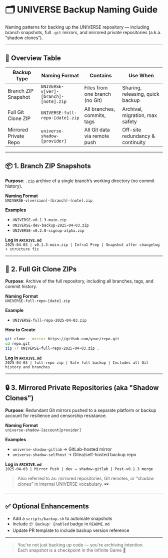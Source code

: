# 🗂 UNIVERSE Backup Naming Guide

Naming patterns for backing up the UNIVERSE repository — including branch snapshots, full `.git` mirrors, and mirrored private repositories (a.k.a. “shadow clones”).

---

## 🔖 Overview Table

| Backup Type               | Naming Format                          | Contains                        | Use When                           |
|---------------------------|-----------------------------------------|----------------------------------|------------------------------------|
| Branch ZIP Snapshot       | `UNIVERSE-v[ver]-[branch]-[note].zip`   | Files from one branch (no Git)  | Sharing, releasing, quick backup   |
| Full Git Clone ZIP        | `UNIVERSE-full-repo-[date].zip`         | All branches, commits, tags     | Archival, migration, max safety    |
| Mirrored Private Repo     | `universe-shadow-[provider]`            | All Git data via remote push    | Off-site redundancy & continuity   |

---

## 📦 1. Branch ZIP Snapshots

**Purpose**: `.zip` archive of a single branch’s working directory (no commit history).

**Naming Format**  
`UNIVERSE-v[version]-[branch]-[note].zip`

**Examples**  
- `UNIVERSE-v0.1.3-main.zip`  
- `UNIVERSE-dev-backup-2025-04-03.zip`  
- `UNIVERSE-v0.2.0-signup-alpha.zip`

**Log in `ARCHIVE.md`**  
`2025-04-03 | v0.1.3-main.zip | Infra1 Prep | Snapshot after changelog + structure fix`

---

## 🧬 2. Full Git Clone ZIPs

**Purpose**: Archive of the full repository, including all branches, tags, and commit history.

**Naming Format**  
`UNIVERSE-full-repo-[date].zip`

**Example**  
- `UNIVERSE-full-repo-2025-04-03.zip`

**How to Create**

```bash
git clone --mirror https://github.com/your/repo.git
cd repo.git
zip -r UNIVERSE-full-repo-2025-04-03.zip .
```

**Log in `ARCHIVE.md`**  
`2025-04-03 | full-repo zip | Safe full backup | Includes all Git history and branches`

---

## 🔒 3. Mirrored Private Repositories (aka "Shadow Clones")

**Purpose**: Redundant Git mirrors pushed to a separate platform or backup account for resilience and censorship resistance.

**Naming Format**  
`universe-shadow-[account|provider]`

**Examples**  
- `universe-shadow-gitlab` → GitLab-hosted mirror  
- `universe-shadow-selfhost` → Gitea/self-hosted backup repo

**Log in `ARCHIVE.md`**  
`2025-04-03 | Mirror Push | dev → shadow-gitlab | Post-v0.1.3 merge`

> Also referred to as: mirrored repositories, Git remotes, or “shadow clones” in internal UNIVERSE vocabulary. 🕶️

---

## ✅ Optional Enhancements

- Add a `scripts/backup.sh` to automate snapshots
- Include `📦 Backup: Enabled` badge in `README.md`
- Update PR template to include backup version reference

---

> You're not just backing up code — you're archiving intention.  
> Each snapshot is a checkpoint in the Infinite Game 🌌

